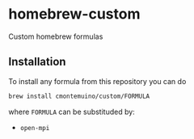 # homebrew-custom
Custom homebrew formulas

## Installation

To install any formula from this repository you can do
```bash
brew install cmontemuino/custom/FORMULA
```

where `FORMULA` can be substituded by:
* `open-mpi`
